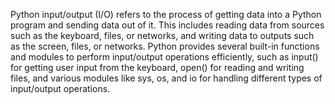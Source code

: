 Python input/output (I/O) refers to the process of getting data into a Python program and sending data out of it. This includes reading data from sources such as the keyboard, files, or networks, and writing data to outputs such as the screen, files, or networks. Python provides several built-in functions and modules to perform input/output operations efficiently, such as input() for getting user input from the keyboard, open() for reading and writing files, and various modules like sys, os, and io for handling different types of input/output operations.
